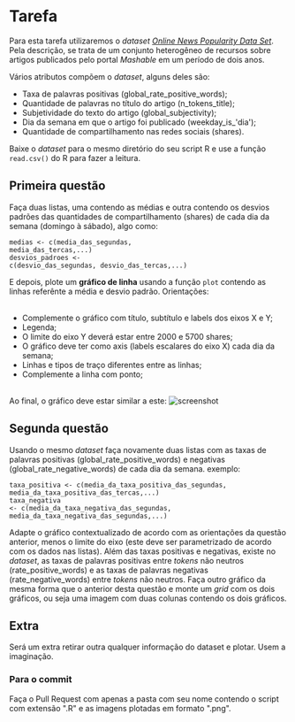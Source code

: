 # Tarefa

Para esta tarefa utilizaremos o <i>dataset</i> [<i>Online News Popularity Data Set</i>](https://archive.ics.uci.edu/ml/datasets/Online+News+Popularity). Pela descrição, se trata de um conjunto heterogêneo de recursos sobre artigos publicados pelo portal <i>Mashable</i> em um período de dois anos.

Vários atributos compõem o <i>dataset</i>, alguns deles são:
<ul>
  <li>Taxa de palavras positivas (global_rate_positive_words);</li>
  <li>Quantidade de palavras no título do artigo (n_tokens_title);</li>
  <li>Subjetividade do texto do artigo (global_subjectivity);</li>
  <li>Dia da semana em que o artigo foi publicado (weekday_is_'dia');</li>
  <li>Quantidade de compartilhamento nas redes sociais (shares).</li>
</ul>

Baixe o <i>dataset</i> para o mesmo diretório do seu script R e use a função <code>read.csv()</code> do R para fazer a leitura.

## Primeira questão

Faça duas listas, uma contendo as médias e outra contendo os desvios padrões das quantidades de compartilhamento (shares) de cada dia da semana (domingo à sábado), algo como:

<code>medias <- c(media_das_segundas, media_das_tercas,...)</code><br>
<code>desvios_padroes <- c(desvio_das_segundas, desvio_das_tercas,...)</code><br>

E depois, plote um <b>gráfico de linha</b> usando a função <code>plot</code> contendo as linhas referênte a média e desvio padrão. Orientações:
<ul>  
  <li>Complemente o gráfico com título, subtítulo e labels dos eixos X e Y;</li>
  <li>Legenda;</li>
  <li>O limite do eixo Y deverá estar entre 2000 e 5700 shares;</li>
  <li>O gráfico deve ter como axis (labels escalares do eixo X) cada dia da semana;</li>
  <li>Linhas e tipos de traço diferentes entre as linhas;</li>
  <li>Complemente a linha com ponto;</li>    
</ul>

Ao final, o gráfico deve estar similar a este:
![screenshot](grafico_exemplo.png)

## Segunda questão

Usando o mesmo <i>dataset</i> faça novamente duas listas com as taxas de palavras positivas (global_rate_positive_words) e negativas (global_rate_negative_words) de cada dia da semana. exemplo:

<code>taxa_positiva <- c(media_da_taxa_positiva_das_segundas, media_da_taxa_positiva_das_tercas,...)</code><br>
<code>taxa_negativa <- c(media_da_taxa_negativa_das_segundas, media_da_taxa_negativa_das_segundas,...)</code><br>

Adapte o gráfico contextualizado de acordo com as orientações da questão anterior, menos o limite do eixo (este deve ser parametrizado de acordo com os dados nas listas).
Além das taxas positivas e negativas, existe no <i>dataset</i>, as taxas de palavras positivas entre <i>tokens</i> não neutros (rate_positive_words) e as taxas de palavras negativas (rate_negative_words) entre <i>tokens</i> não neutros. Faça outro gráfico da mesma forma que o anterior desta questão e monte um <i>grid</i> com os dois gráficos, ou seja uma imagem com duas colunas contendo os dois gráficos.

## Extra

Será um extra retirar outra qualquer informação do dataset e plotar. Usem a imaginação.

### Para o commit

Faça o Pull Request com apenas a pasta com seu nome contendo o script com extensão ".R" e as imagens plotadas em formato ".png".

